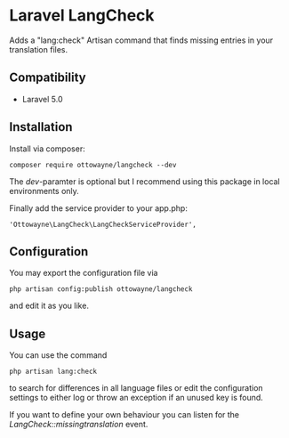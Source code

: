 # Laravel LangCheck

Adds a "lang:check" Artisan command that finds missing entries in your translation files.

## Compatibility

* Laravel 5.0

## Installation

Install via composer:

```
composer require ottowayne/langcheck --dev
```

The *dev*-paramter is optional but I recommend using this package in local environments only.

Finally add the service provider to your app.php:

```
'Ottowayne\LangCheck\LangCheckServiceProvider',
```

## Configuration

You may export the configuration file via

```
php artisan config:publish ottowayne/langcheck
```

and edit it as you like.

## Usage

You can use the command

```
php artisan lang:check
```

to search for differences in all language files or edit the configuration settings to either log or throw an exception if an unused key is found.

If you want to define your own behaviour you can listen for the *LangCheck::missingtranslation* event.

